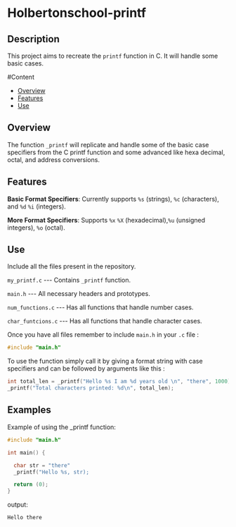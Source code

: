 # Holbertonschool-printf

## Description
This project aims to recreate the `printf` function in C.
It will handle some basic cases.


#Content
- [Overview](#overview)
- [Features](#features)
- [Use](#use)


## Overview
The function `_printf` will replicate and handle some of the basic case specifiers from the C printf function and some advanced like hexa decimal, octal, and address conversions.

## Features
**Basic Format Specifiers**: Currently supports `%s` (strings), `%c` (characters), and `%d` `%i` (integers).


**More Format Specifiers**: Supports `%x` `%X` (hexadecimal),`%u` (unsigned integers), `%o` (octal).

## Use
Include all the files present in the repository. 

``my_printf.c`` --- Contains `_printf` function.

``main.h`` --- All necessary headers and prototypes.

`num_functions.c` --- Has all functions that handle number cases.

`char_funtcions.c` --- Has all functions that handle character cases.


Once you have all files remember to include `main.h` in your `.c` file :

```c
#include "main.h"

```
To use the function simply call it by giving a format string with case specifiers and can be followed by arguments like this :

```c
int total_len = _printf("Hello %s I am %d years old \n", "there", 1000);
_printf("Total characters printed: %d\n", total_len);
```
## Examples

Example of using the _printf function:

```C
#include "main.h"

int main() {

  char str = "there"
  _printf("Hello %s, str);

  return (0);
}
```
output:

```c
Hello there
```
